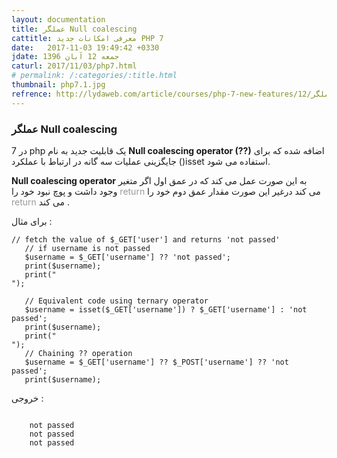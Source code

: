 ```yaml
---
layout: documentation
title: عملگر Null coalescing 
cattitle: معرفی امکانات جدید PHP 7
date:   2017-11-03 19:49:42 +0330
jdate: جمعه 12 آبان 1396
caturl: 2017/11/03/php7.html
# permalink: /:categories/:title.html
thumbnail: php7.1.jpg
refrence: http://lydaweb.com/article/courses/php-7-new-features/12/عملگر-null-coalescing-در-php-7
---
```

<h3>عملگر Null coalescing </h3>
<p>
در 7 php  یک قابلیت جدید به نام  <strong>Null coalescing operator  (??)</strong> اضافه شده  که  برای جایگزینی عملیات سه گانه در ارتباط با عملکرد ()isset استفاده می شود. 
</p>

<p>
<strong>Null coalescing operator</strong> به این صورت عمل می کند که در عمق اول اگر متغیر وجود داشت و پوچ نبود خود را <span style="color:#999999">return </span>می کند  درغیر این صورت مقدار عمق دوم خود را <span style="color:#999999">return </span>می کند .
</p>


<p>
برای مثال :
</p>

<pre><code class="language-php  line-numbers">// fetch the value of $_GET['user'] and returns 'not passed'
   // if username is not passed
   $username = $_GET['username'] ?? 'not passed';
   print($username);
   print("<br/>");

   // Equivalent code using ternary operator
   $username = isset($_GET['username']) ? $_GET['username'] : 'not passed';
   print($username);
   print("<br/>");
   // Chaining ?? operation
   $username = $_GET['username'] ?? $_POST['username'] ?? 'not passed';
   print($username);
</code></pre>   

<p>خروجی :</p>

<pre><code class="language-php">
	not passed
    not passed
    not passed
</code></pre>
